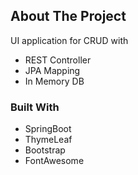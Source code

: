 ## About The Project
UI application for CRUD with

* REST Controller
* JPA Mapping
* In Memory DB

### Built With
* SpringBoot
* ThymeLeaf
* Bootstrap
* FontAwesome



